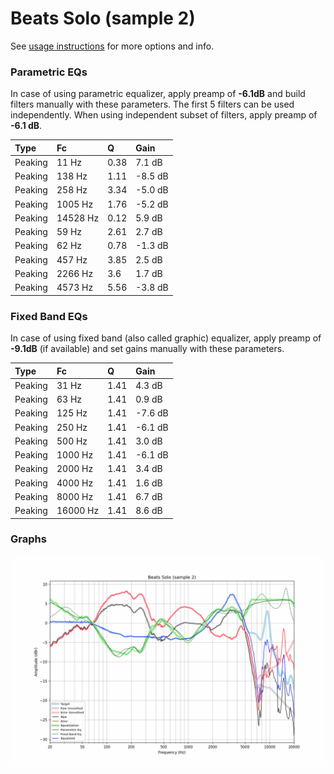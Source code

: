 # Beats Solo (sample 2)
See [usage instructions](https://github.com/jaakkopasanen/AutoEq#usage) for more options and info.

### Parametric EQs
In case of using parametric equalizer, apply preamp of **-6.1dB** and build filters manually
with these parameters. The first 5 filters can be used independently.
When using independent subset of filters, apply preamp of **-6.1 dB**.

| Type    | Fc       |    Q | Gain    |
|:--------|:---------|:-----|:--------|
| Peaking | 11 Hz    | 0.38 | 7.1 dB  |
| Peaking | 138 Hz   | 1.11 | -8.5 dB |
| Peaking | 258 Hz   | 3.34 | -5.0 dB |
| Peaking | 1005 Hz  | 1.76 | -5.2 dB |
| Peaking | 14528 Hz | 0.12 | 5.9 dB  |
| Peaking | 59 Hz    | 2.61 | 2.7 dB  |
| Peaking | 62 Hz    | 0.78 | -1.3 dB |
| Peaking | 457 Hz   | 3.85 | 2.5 dB  |
| Peaking | 2266 Hz  | 3.6  | 1.7 dB  |
| Peaking | 4573 Hz  | 5.56 | -3.8 dB |

### Fixed Band EQs
In case of using fixed band (also called graphic) equalizer, apply preamp of **-9.1dB**
(if available) and set gains manually with these parameters.

| Type    | Fc       |    Q | Gain    |
|:--------|:---------|:-----|:--------|
| Peaking | 31 Hz    | 1.41 | 4.3 dB  |
| Peaking | 63 Hz    | 1.41 | 0.9 dB  |
| Peaking | 125 Hz   | 1.41 | -7.6 dB |
| Peaking | 250 Hz   | 1.41 | -6.1 dB |
| Peaking | 500 Hz   | 1.41 | 3.0 dB  |
| Peaking | 1000 Hz  | 1.41 | -6.1 dB |
| Peaking | 2000 Hz  | 1.41 | 3.4 dB  |
| Peaking | 4000 Hz  | 1.41 | 1.6 dB  |
| Peaking | 8000 Hz  | 1.41 | 6.7 dB  |
| Peaking | 16000 Hz | 1.41 | 8.6 dB  |

### Graphs
![](./Beats%20Solo%20(sample%202).png)